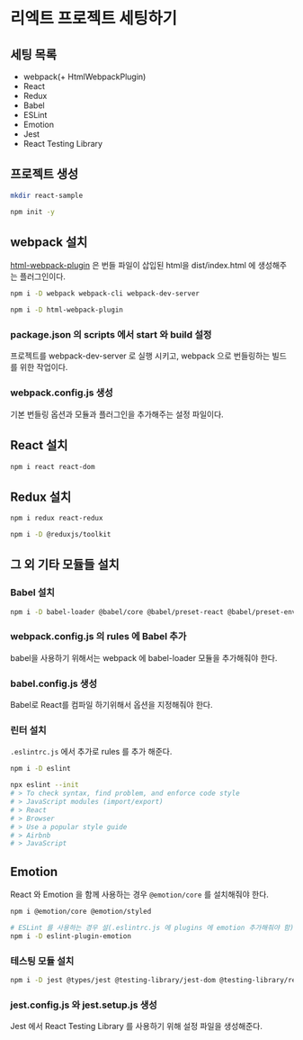 # 리엑트 프로젝트 세팅하기

## 세팅 목록

- webpack(+ HtmlWebpackPlugin)
- React
- Redux
- Babel
- ESLint
- Emotion
- Jest
- React Testing Library

## 프로젝트 생성

```bash
mkdir react-sample

npm init -y
```

## webpack 설치

[html-webpack-plugin](https://webpack.js.org/plugins/html-webpack-plugin/) 은 번들 파일이 삽입된 html을 dist/index.html
에 생성해주는 플러그인이다.

```bash
npm i -D webpack webpack-cli webpack-dev-server

npm i -D html-webpack-plugin
```

### package.json 의 scripts 에서 start 와 build 설정

프로젝트를 webpack-dev-server 로 실행 시키고, webpack 으로 번들링하는 빌드를 위한 작업이다.

### webpack.config.js 생성

기본 번들링 옵션과 모듈과 플러그인을 추가해주는 설정 파일이다.

## React 설치

```bash
npm i react react-dom
```

## Redux 설치

```bash
npm i redux react-redux

npm i -D @reduxjs/toolkit
```

## 그 외 기타 모듈들 설치

### Babel 설치

```bash
npm i -D babel-loader @babel/core @babel/preset-react @babel/preset-env babel-jest
```

### webpack.config.js 의 rules 에 Babel 추가

babel을 사용하기 위해서는 webpack 에 babel-loader 모듈을 추가해줘야 한다.

### babel.config.js 생성

Babel로 React를 컴파일 하기위해서 옵션을 지정해줘야 한다.

### 린터 설치

`.eslintrc.js` 에서 추가로 rules 를 추가 해준다.

```bash
npm i -D eslint

npx eslint --init
# > To check syntax, find problem, and enforce code style
# > JavaScript modules (import/export)
# > React
# > Browser
# > Use a popular style guide
# > Airbnb
# > JavaScript
```

## Emotion

React 와 Emotion 을 함께 사용하는 경우 `@emotion/core` 를 설치해줘야 한다.

```bash
npm i @emotion/core @emotion/styled

# ESLint 를 사용하는 경우 설(.eslintrc.js 에 plugins 에 emotion 추가해줘야 함)
npm i -D eslint-plugin-emotion
```

### 테스팅 모듈 설치

``` bash
npm i -D jest @types/jest @testing-library/jest-dom @testing-library/react
```

### jest.config.js 와 jest.setup.js 생성

Jest 에서 React Testing Library 를 사용하기 위해 설정 파일을 생성해준다.
